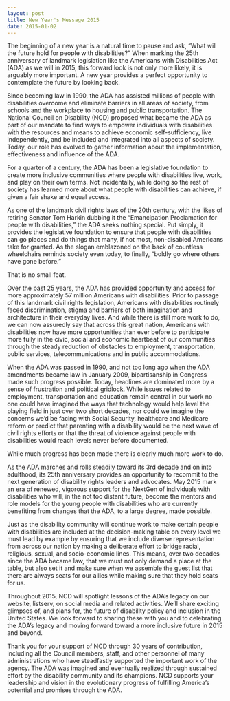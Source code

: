 ```yaml
---
layout: post
title: New Year's Message 2015
date: 2015-01-02
---
```

The beginning of a new year is a natural time to pause and ask, “What will the future hold for people with disabilities?” When marking the 25th anniversary of landmark legislation like the Americans with Disabilities Act (ADA) as we will in 2015, this forward look is not only more likely, it is arguably more important. A new year provides a perfect opportunity to contemplate the future by looking back.

Since becoming law in 1990, the ADA has assisted millions of people with disabilities overcome and eliminate barriers in all areas of society, from schools and the workplace to housing and public transportation. The National Council on Disability (NCD) proposed what became the ADA as part of our mandate to find ways to empower individuals with disabilities with the resources and means to achieve economic self-sufficiency, live independently, and be included and integrated into all aspects of society. Today, our role has evolved to gather information about the implementation, effectiveness and influence of the ADA.

For a quarter of a century, the ADA has been a legislative foundation to create more inclusive communities where people with disabilities live, work, and play on their own terms. Not incidentally, while doing so the rest of society has learned more about what people with disabilities can achieve, if given a fair shake and equal access.

As one of the landmark civil rights laws of the 20th century, with the likes of retiring Senator Tom Harkin dubbing it the “Emancipation Proclamation for people with disabilities,” the ADA seeks nothing special. Put simply, it provides the legislative foundation to ensure that people with disabilities can go places and do things that many, if not most, non-disabled Americans take for granted. As the slogan emblazoned on the back of countless wheelchairs reminds society even today, to finally, “boldly go where others have gone before.”

That is no small feat.

Over the past 25 years, the ADA has provided opportunity and access for more approximately 57 million Americans with disabilities. Prior to passage of this landmark civil rights legislation, Americans with disabilities routinely faced discrimination, stigma and barriers of both imagination and architecture in their everyday lives. And while there is still more work to do, we can now assuredly say that across this great nation, Americans with disabilities now have more opportunities than ever before to participate more fully in the civic, social and economic heartbeat of our communities through the steady reduction of obstacles to employment, transportation, public services, telecommunications and in public accommodations.

When the ADA was passed in 1990, and not too long ago when the ADA amendments became law in January 2009, bipartisanship in Congress made such progress possible. Today, headlines are dominated more by a sense of frustration and political gridlock. While issues related to employment, transportation and education remain central in our work no one could have imagined the ways that technology would help level the playing field in just over two short decades, nor could we imagine the concerns we’d be facing with Social Security, healthcare and Medicare reform or predict that parenting with a disability would be the next wave of civil rights efforts or that the threat of violence against people with disabilities would reach levels never before documented.

While much progress has been made there is clearly much more work to do.

As the ADA marches and rolls steadily toward its 3rd decade and on into adulthood, its 25th anniversary provides an opportunity to recommit to the next generation of disability rights leaders and advocates. May 2015 mark an era of renewed, vigorous support for the NextGen of individuals with disabilities who will, in the not too distant future, become the mentors and role models for the young people with disabilities who are currently benefiting from changes that the ADA, to a large degree, made possible.

Just as the disability community will continue work to make certain people with disabilities are included at the decision-making table on every level we must lead by example by ensuring that we include diverse representation from across our nation by making a deliberate effort to bridge racial, religious, sexual, and socio-economic lines. This means, over two decades since the ADA became law, that we must not only demand a place at the table, but also set it and make sure when we assemble the guest list that there are always seats for our allies while making sure that they hold seats for us.

Throughout 2015, NCD will spotlight lessons of the ADA’s legacy on our website, listserv, on social media and related activities. We’ll share exciting glimpses of, and plans for, the future of disability policy and inclusion in the United States. We look forward to sharing these with you and to celebrating the ADA’s legacy and moving forward toward a more inclusive future in 2015 and beyond.

Thank you for your support of NCD through 30 years of contribution, including all the Council members, staff, and other personnel of many administrations who have steadfastly supported the important work of the agency. The ADA was imagined and eventually realized through sustained effort by the disability community and its champions. NCD supports your leadership and vision in the evolutionary progress of fulfilling America’s potential and promises through the ADA.